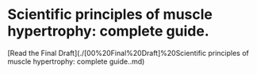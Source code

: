 # Scientific principles of muscle hypertrophy: complete guide.

[Read the Final Draft](./[00%20Final%20Draft]%20Scientific principles of muscle hypertrophy: complete guide..md)
